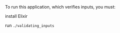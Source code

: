 To run this application, which verifies inputs, you must:

install Elixir

run `./validating_inputs`
